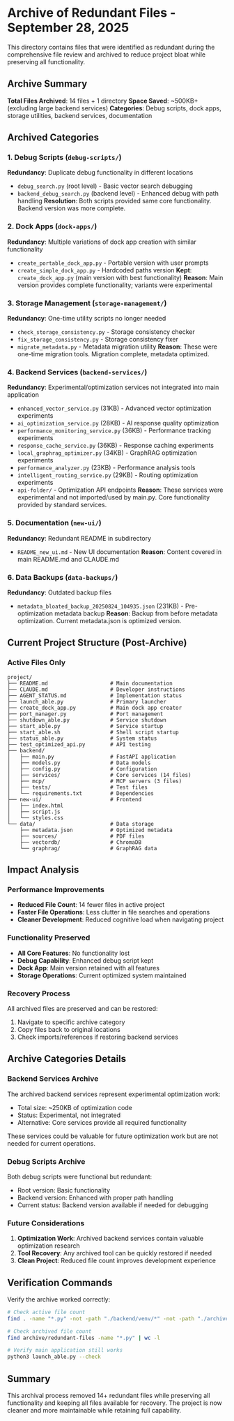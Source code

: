 # Archive of Redundant Files - September 28, 2025

This directory contains files that were identified as redundant during the comprehensive file review and archived to reduce project bloat while preserving all functionality.

## Archive Summary

**Total Files Archived**: 14 files + 1 directory
**Space Saved**: ~500KB+ (excluding large backend services)
**Categories**: Debug scripts, dock apps, storage utilities, backend services, documentation

## Archived Categories

### 1. Debug Scripts (`debug-scripts/`)
**Redundancy**: Duplicate debug functionality in different locations
- `debug_search.py` (root level) - Basic vector search debugging
- `backend_debug_search.py` (backend level) - Enhanced debug with path handling
**Resolution**: Both scripts provided same core functionality. Backend version was more complete.

### 2. Dock Apps (`dock-apps/`)
**Redundancy**: Multiple variations of dock app creation with similar functionality
- `create_portable_dock_app.py` - Portable version with user prompts
- `create_simple_dock_app.py` - Hardcoded paths version
**Kept**: `create_dock_app.py` (main version with best functionality)
**Reason**: Main version provides complete functionality; variants were experimental

### 3. Storage Management (`storage-management/`)
**Redundancy**: One-time utility scripts no longer needed
- `check_storage_consistency.py` - Storage consistency checker
- `fix_storage_consistency.py` - Storage consistency fixer
- `migrate_metadata.py` - Metadata migration utility
**Reason**: These were one-time migration tools. Migration complete, metadata optimized.

### 4. Backend Services (`backend-services/`)
**Redundancy**: Experimental/optimization services not integrated into main application
- `enhanced_vector_service.py` (31KB) - Advanced vector optimization experiments
- `ai_optimization_service.py` (28KB) - AI response quality optimization
- `performance_monitoring_service.py` (36KB) - Performance tracking experiments
- `response_cache_service.py` (36KB) - Response caching experiments
- `local_graphrag_optimizer.py` (34KB) - GraphRAG optimization experiments
- `performance_analyzer.py` (23KB) - Performance analysis tools
- `intelligent_routing_service.py` (29KB) - Routing optimization experiments
- `api-folder/` - Optimization API endpoints
**Reason**: These services were experimental and not imported/used by main.py. Core functionality provided by standard services.

### 5. Documentation (`new-ui/`)
**Redundancy**: Redundant README in subdirectory
- `README_new_ui.md` - New UI documentation
**Reason**: Content covered in main README.md and CLAUDE.md

### 6. Data Backups (`data-backups/`)
**Redundancy**: Outdated backup files
- `metadata_bloated_backup_20250824_104935.json` (231KB) - Pre-optimization metadata backup
**Reason**: Backup from before metadata optimization. Current metadata.json is optimized version.

## Current Project Structure (Post-Archive)

### Active Files Only
```
project/
├── README.md                    # Main documentation
├── CLAUDE.md                    # Developer instructions
├── AGENT_STATUS.md              # Implementation status
├── launch_able.py               # Primary launcher
├── create_dock_app.py           # Main dock app creator
├── port_manager.py              # Port management
├── shutdown_able.py             # Service shutdown
├── start_able.py                # Service startup
├── start_able.sh                # Shell script startup
├── status_able.py               # System status
├── test_optimized_api.py        # API testing
├── backend/
│   ├── main.py                  # FastAPI application
│   ├── models.py                # Data models
│   ├── config.py                # Configuration
│   ├── services/                # Core services (14 files)
│   ├── mcp/                     # MCP servers (3 files)
│   ├── tests/                   # Test files
│   └── requirements.txt         # Dependencies
├── new-ui/                      # Frontend
│   ├── index.html
│   ├── script.js
│   └── styles.css
└── data/                        # Data storage
    ├── metadata.json            # Optimized metadata
    ├── sources/                 # PDF files
    ├── vectordb/                # ChromaDB
    └── graphrag/                # GraphRAG data
```

## Impact Analysis

### Performance Improvements
- **Reduced File Count**: 14 fewer files in active project
- **Faster File Operations**: Less clutter in file searches and operations
- **Cleaner Development**: Reduced cognitive load when navigating project

### Functionality Preserved
- **All Core Features**: No functionality lost
- **Debug Capability**: Enhanced debug script kept
- **Dock App**: Main version retained with all features
- **Storage Operations**: Current optimized system maintained

### Recovery Process
All archived files are preserved and can be restored:
1. Navigate to specific archive category
2. Copy files back to original locations
3. Check imports/references if restoring backend services

## Archive Categories Details

### Backend Services Archive
The archived backend services represent experimental optimization work:
- Total size: ~250KB of optimization code
- Status: Experimental, not integrated
- Alternative: Core services provide all required functionality

These services could be valuable for future optimization work but are not needed for current operations.

### Debug Scripts Archive
Both debug scripts were functional but redundant:
- Root version: Basic functionality
- Backend version: Enhanced with proper path handling
- Current status: Backend version available if needed for debugging

### Future Considerations
1. **Optimization Work**: Archived backend services contain valuable optimization research
2. **Tool Recovery**: Any archived tool can be quickly restored if needed
3. **Clean Project**: Reduced file count improves development experience

## Verification Commands

Verify the archive worked correctly:
```bash
# Check active file count
find . -name "*.py" -not -path "./backend/venv/*" -not -path "./archive/*" | wc -l

# Check archived file count
find archive/redundant-files -name "*.py" | wc -l

# Verify main application still works
python3 launch_able.py --check
```

## Summary
This archival process removed 14+ redundant files while preserving all functionality and keeping all files available for recovery. The project is now cleaner and more maintainable while retaining full capability.